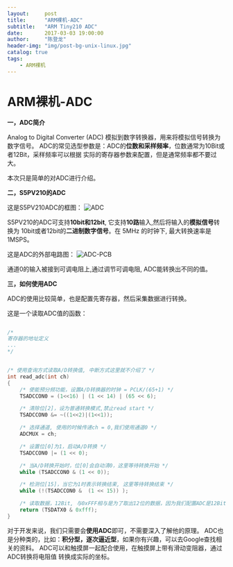 ```yaml
---
layout:     post
title:      "ARM裸机-ADC"
subtitle:   "ARM Tiny210 ADC"
date:       2017-03-03 19:00:00
author:     "陈登龙"
header-img: "img/post-bg-unix-linux.jpg"
catalog: true
tags:
    - ARM裸机
---
```


  
# ARM裸机-ADC  

**一，ADC简介**

Analog to Digital Converter (ADC) 模拟到数字转换器，用来将模拟信号转换为数字信号。
ADC的常见选型参数是：ADC的**位数和采样频率**，位数通常为10Bit或者12Bit，采样频率可以根据
实际的寄存器参数来配置，但是通常频率都不要过大。

本次只是简单的对ADC进行介绍。


**二，S5PV210的ADC**

这是S5PV210ADC的框图： 
![ADC][1]

S5PV210的ADC可支持**10bit和12bit**, 它支持**10路**输入,然后将输入的**模拟信号**转换为
10bit或者12bit的**二进制数字信号**。在 5MHz 的时钟下, 最大转换速率是 1MSPS。

这是ADC的外部电路图：
![ADC-PCB][2]

通道0的输入被接到可调电阻上,通过调节可调电阻, ADC能转换出不同的值。

**三，如何使用ADC**

ADC的使用比较简单，也是配置先寄存器，然后采集数据进行转换。

这是一个读取ADC值的函数：

``` c

/*
寄存器的地址定义
...
*/


/* 使用查询方式读取A/D转换值, 中断方式这里就不介绍了 */
int read_adc(int ch)
{
    /* 使能预分频功能，设置A/D转换器的时钟 = PCLK/(65+1) */
	TSADCCON0 = (1<<16) | (1 << 14) | (65 << 6);

    /* 清除位[2]，设为普通转换模式,禁止read start */
	TSADCCON0 &= ~((1<<2)|(1<<1));

	/* 选择通道, 使用的时候传递ch = 0,我们使用通道0 */
	ADCMUX = ch;

    /* 设置位[0]为1，启动A/D转换 */
	TSADCCON0 |= (1 << 0);

    /* 当A/D转换开始时，位[0]会自动清0，这里等待转换开始 */
	while (TSADCCON0 & (1 << 0));

    /* 检测位[15]，当它为1时表示转换结束, 这里等待转换结束 */
	while (!(TSADCCON0 &  (1 << 15)) );

    /* 读取数据，12Bit, 与0xFFF相与是为了取出12位的数据，因为我们配置ADC是12Bit */
	return (TSDATX0 & 0xfff);
}
```


对于开发来说，我们只需要会**使用ADC**即可，不需要深入了解他的原理。
ADC也是分种类的，比如：**积分型，逐次逼近型**，如果你有兴趣，可以去Google查找相关的资料。
ADC可以和触摸屏一起配合使用，在触摸屏上带有滑动变阻器，通过ADC转换将电阻值
转换成实际的坐标。


  [1]: https://cheng-zhi.github.io/img/ADC/post-2017-03-03-ADC.png
  [2]: https://cheng-zhi.github.io/img/ADC/post-2017-03-03-ADC-PCB.png
